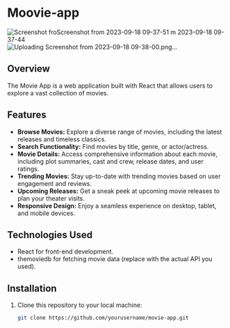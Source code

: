 # Moovie-app

![Screenshot fro![Screenshot from 2023-09-18 09-37-51](https://github.com/nyeliep/Moovie-app/assets/119076184/21635a13-6eb2-448d-9aba-4736564426cb)
m 2023-09-18 09-37-44](https://github.com/nyeliep/Moovie-app/assets/119076184/805b06ac-48f9-4be7-91ae-3abb741abc5e)
![Uploading Screenshot from 2023-09-18 09-38-00.png…]()


## Overview

The Movie App is a web application built with React that allows users to explore a vast collection of movies. 

## Features

- **Browse Movies:** Explore a diverse range of movies, including the latest releases and timeless classics.
- **Search Functionality:** Find movies by title, genre, or actor/actress.
- **Movie Details:** Access comprehensive information about each movie, including plot summaries, cast and crew, release dates, and user ratings.
- **Trending Movies:** Stay up-to-date with trending movies based on user engagement and reviews.
- **Upcoming Releases:** Get a sneak peek at upcoming movie releases to plan your theater visits.
- **Responsive Design:** Enjoy a seamless experience on desktop, tablet, and mobile devices.

## Technologies Used

- React for front-end development.
- themoviedb for fetching movie data (replace with the actual API you used).


## Installation

1. Clone this repository to your local machine:

   ```bash
   git clone https://github.com/yourusername/movie-app.git

